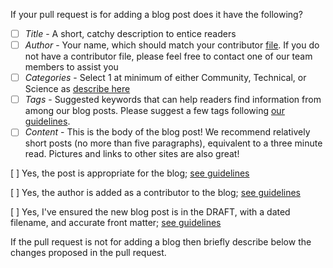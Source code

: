 If your pull request is for adding a blog post does it have the following?

- [ ] _Title_ - A short, catchy description to entice readers
- [ ] _Author_ - Your name, which should match your contributor [file](https://github.com/FredHutch/coop/blob/gh-pages/CONTRIBUTING.md#adding-yourself-as-a-contributor). If you do not have a contributor file, please feel free to contact one of our team members to assist you
- [ ] _Categories_ - Select 1 at minimum of either Community, Technical, or Science as [describe here](https://github.com/FredHutch/coop/blob/gh-pages/CONTRIBUTING.md#what-kind-of-posts-are-appropriate-for-our-blog)
- [ ] _Tags_ - Suggested keywords that can help readers find information from among our blog posts. Please suggest a few tags following [our guidelines](https://github.com/FredHutch/coop/blob/gh-pages/CONTRIBUTING.md#tags).
- [ ] _Content_ - This is the body of the blog post! We recommend relatively short posts (no more than five paragraphs), equivalent to a three minute read. Pictures and links to other sites are also great!

[ ] Yes, the post is appropriate for the blog; [see guidelines](https://github.com/FredHutch/coop/blob/gh-pages/CONTRIBUTING.md#what-kind-of-posts-are-appropriate-for-our-blog)

[ ] Yes, the author is added as a contributor to the blog; [see guidelines](https://github.com/FredHutch/coop/blob/gh-pages/CONTRIBUTING.md#adding-yourself-as-a-contributor)

[ ] Yes, I've ensured the new blog post is in the DRAFT, with a dated filename, and accurate front matter; [see guidelines](https://github.com/FredHutch/coop/blob/gh-pages/CONTRIBUTING.md#reviewing-and-publishing)

If the pull request is not for adding a blog then briefly describe below the changes proposed in the pull request.
